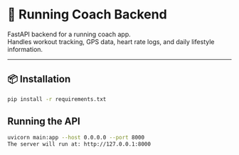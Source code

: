 # 🏃 Running Coach Backend

FastAPI backend for a running coach app.  
Handles workout tracking, GPS data, heart rate logs, and daily lifestyle information.

---

## 📦 Installation

```bash
pip install -r requirements.txt
```

## Running the API
```bash
uvicorn main:app --host 0.0.0.0 --port 8000
The server will run at: http://127.0.0.1:8000
```
